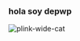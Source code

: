 ### hola soy depwp

![plink-wide-cat](https://github.com/Depwp/Depwp/assets/162775475/a3e92248-3e43-4114-91e6-a531dd3737f2)

